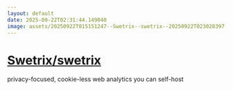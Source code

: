 ```yaml
---
layout: default
date: 2025-09-22T02:31:44.149040
image: assets/20250922T015151247--Swetrix--swetrix--20250922T023028397--cropped.png
---
```


# [Swetrix/swetrix](https://github.com/Swetrix/swetrix)

privacy-focused, cookie-less web analytics you can self-host
